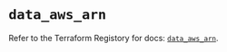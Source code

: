 # `data_aws_arn`

Refer to the Terraform Registory for docs: [`data_aws_arn`](https://registry.terraform.io/providers/hashicorp/aws/5.5.0/docs/data-sources/arn).
